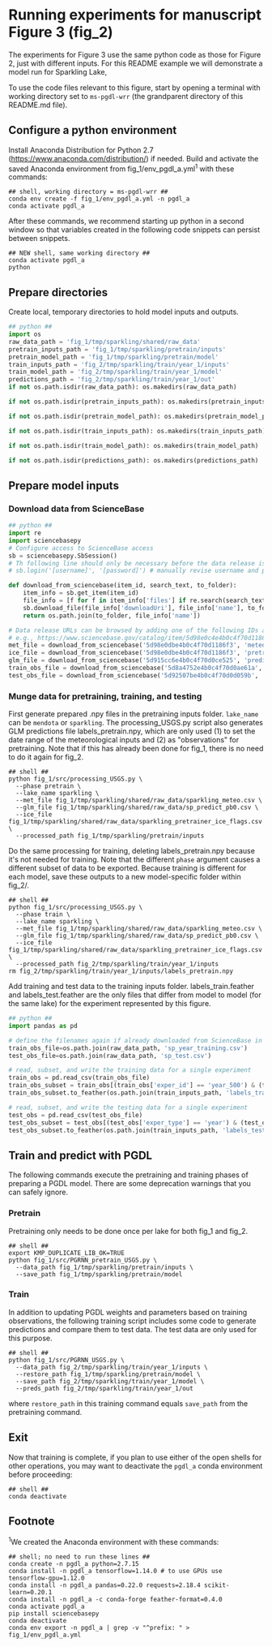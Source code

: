 # Running experiments for manuscript Figure 3 (fig_2)

The experiments for Figure 3 use the same python code as those for Figure 2, just with different inputs.
For this README example we will demonstrate a model run for Sparkling Lake,

To use the code files relevant to this figure, start by opening a terminal with working directory set to `ms-pgdl-wrr` (the
grandparent directory of this README.md file).

## Configure a python environment

Install Anaconda Distribution for Python 2.7 (https://www.anaconda.com/distribution/) if needed. Build and
activate the saved Anaconda environment from fig_1/env_pgdl_a.yml<sup>1</sup> with these commands:
```shell script
## shell, working directory = ms-pgdl-wrr ##
conda env create -f fig_1/env_pgdl_a.yml -n pgdl_a
conda activate pgdl_a
```

After these commands, we recommend starting up python in a second window so that variables created in the following
code snippets can persist between snippets.
```shell script
## NEW shell, same working directory ##
conda activate pgdl_a
python
```

## Prepare directories

Create local, temporary directories to hold model inputs and outputs.

```python
## python ##
import os
raw_data_path = 'fig_1/tmp/sparkling/shared/raw_data'
pretrain_inputs_path = 'fig_1/tmp/sparkling/pretrain/inputs'
pretrain_model_path = 'fig_1/tmp/sparkling/pretrain/model'
train_inputs_path = 'fig_2/tmp/sparkling/train/year_1/inputs'
train_model_path = 'fig_2/tmp/sparkling/train/year_1/model'
predictions_path = 'fig_2/tmp/sparkling/train/year_1/out'
if not os.path.isdir(raw_data_path): os.makedirs(raw_data_path)

if not os.path.isdir(pretrain_inputs_path): os.makedirs(pretrain_inputs_path)

if not os.path.isdir(pretrain_model_path): os.makedirs(pretrain_model_path)

if not os.path.isdir(train_inputs_path): os.makedirs(train_inputs_path)

if not os.path.isdir(train_model_path): os.makedirs(train_model_path)

if not os.path.isdir(predictions_path): os.makedirs(predictions_path)

```

## Prepare model inputs

### Download data from ScienceBase

```python
## python ##
import re
import sciencebasepy
# Configure access to ScienceBase access
sb = sciencebasepy.SbSession()
# Th following line should only be necessary before the data release is public:
# sb.login('[username]', '[password]') # manually revise username and password

def download_from_sciencebase(item_id, search_text, to_folder):
    item_info = sb.get_item(item_id)
    file_info = [f for f in item_info['files'] if re.search(search_text, f['name'])][0]
    sb.download_file(file_info['downloadUri'], file_info['name'], to_folder)
    return os.path.join(to_folder, file_info['name'])

# Data release URLs can be browsed by adding one of the following IDs after "https://www.sciencebase.gov/catalog/item/",
# e.g., https://www.sciencebase.gov/catalog/item/5d98e0c4e4b0c4f70d1186f1
met_file = download_from_sciencebase('5d98e0dbe4b0c4f70d1186f3', 'meteo.csv', raw_data_path)
ice_file = download_from_sciencebase('5d98e0dbe4b0c4f70d1186f3', 'pretrainer_ice_flags.csv', raw_data_path)
glm_file = download_from_sciencebase('5d915cc6e4b0c4f70d0ce525', 'predict_pb0.csv', raw_data_path)
train_obs_file = download_from_sciencebase('5d8a4752e4b0c4f70d0ae61a', 'year_training.csv', raw_data_path)
test_obs_file = download_from_sciencebase('5d92507be4b0c4f70d0d059b', 'test.csv', raw_data_path)
```

### Munge data for pretraining, training, and testing

First generate prepared .npy files in the pretraining inputs folder. `lake_name` can be `mendota` or `sparkling`.
The processing_USGS.py script also generates GLM predictions file labels_pretrain.npy, which are only used (1) to set
the date range of the meteorological inputs and (2) as "observations" for pretraining. Note that if this has already
been done for fig_1, there is no need to do it again for fig_2.
```shell script
## shell ##
python fig_1/src/processing_USGS.py \
  --phase pretrain \
  --lake_name sparkling \
  --met_file fig_1/tmp/sparkling/shared/raw_data/sparkling_meteo.csv \
  --glm_file fig_1/tmp/sparkling/shared/raw_data/sp_predict_pb0.csv \
  --ice_file fig_1/tmp/sparkling/shared/raw_data/sparkling_pretrainer_ice_flags.csv \
  --processed_path fig_1/tmp/sparkling/pretrain/inputs
```

Do the same processing for training, deleting labels_pretrain.npy because it's not needed for training.
Note that the different `phase` argument causes a different subset of data to be exported. Because
training is different for each model, save these outputs to a new model-specific folder within fig_2/.
```shell script
## shell ##
python fig_1/src/processing_USGS.py \
  --phase train \
  --lake_name sparkling \
  --met_file fig_1/tmp/sparkling/shared/raw_data/sparkling_meteo.csv \
  --glm_file fig_1/tmp/sparkling/shared/raw_data/sp_predict_pb0.csv \
  --ice_file fig_1/tmp/sparkling/shared/raw_data/sparkling_pretrainer_ice_flags.csv \
  --processed_path fig_2/tmp/sparkling/train/year_1/inputs
rm fig_2/tmp/sparkling/train/year_1/inputs/labels_pretrain.npy
```

Add training and test data to the training inputs folder. labels_train.feather and labels_test.feather are the only
files that differ from model to model (for the same lake) for the experiment represented by this figure.
```python
## python ##
import pandas as pd

# define the filenames again if already downloaded from ScienceBase in a previous python session
train_obs_file=os.path.join(raw_data_path, 'sp_year_training.csv')
test_obs_file=os.path.join(raw_data_path, 'sp_test.csv')

# read, subset, and write the training data for a single experiment
train_obs = pd.read_csv(train_obs_file)
train_obs_subset = train_obs[(train_obs['exper_id'] == 'year_500') & (train_obs['exper_n'] == 1)].reset_index()[['date','depth','temp']]
train_obs_subset.to_feather(os.path.join(train_inputs_path, 'labels_train.feather'))

# read, subset, and write the testing data for a single experiment
test_obs = pd.read_csv(test_obs_file)
test_obs_subset = test_obs[(test_obs['exper_type'] == 'year') & (test_obs['exper_n'] == 1)].reset_index()[['date','depth','temp']]
test_obs_subset.to_feather(os.path.join(train_inputs_path, 'labels_test.feather'))
```

## Train and predict with PGDL

The following commands execute the pretraining and training phases of preparing a PGDL model. 
There are some deprecation warnings that you can safely ignore.

### Pretrain

Pretraining only needs to be done once per lake for both fig_1 and fig_2.

```shell script
## shell ##
export KMP_DUPLICATE_LIB_OK=TRUE
python fig_1/src/PGRNN_pretrain_USGS.py \
  --data_path fig_1/tmp/sparkling/pretrain/inputs \
  --save_path fig_1/tmp/sparkling/pretrain/model
```

### Train

In addition to updating PGDL weights and parameters based on training observations, the following training script
includes some code to generate predictions and compare them to test data. The test data are only used for this purpose.

```shell script
## shell ##
python fig_1/src/PGRNN_USGS.py \
  --data_path fig_2/tmp/sparkling/train/year_1/inputs \
  --restore_path fig_1/tmp/sparkling/pretrain/model \
  --save_path fig_2/tmp/sparkling/train/year_1/model \
  --preds_path fig_2/tmp/sparkling/train/year_1/out
```
where `restore_path` in this training command equals `save_path` from the pretraining command.


## Exit

Now that training is complete, if you plan to use either of the open shells for other operations,
you may want to deactivate the `pgdl_a` conda environment before proceeding:
```shell script
## shell ##
conda deactivate
```


## Footnote

<sup>1</sup>We created the Anaconda environment with these commands:
```shell script
## shell; no need to run these lines ##
conda create -n pgdl_a python=2.7.15 
conda install -n pgdl_a tensorflow=1.14.0 # to use GPUs use tensorflow-gpu=1.12.0
conda install -n pgdl_a pandas=0.22.0 requests=2.18.4 scikit-learn=0.20.1
conda install -n pgdl_a -c conda-forge feather-format=0.4.0
conda activate pgdl_a
pip install sciencebasepy
conda deactivate
conda env export -n pgdl_a | grep -v "^prefix: " > fig_1/env_pgdl_a.yml
```

